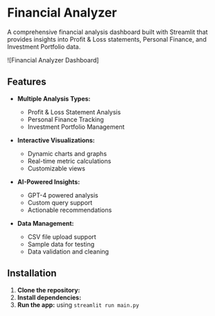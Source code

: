 # Financial Analyzer

A comprehensive financial analysis dashboard built with Streamlit that provides insights into Profit & Loss statements, Personal Finance, and Investment Portfolio data.

![Financial Analyzer Dashboard] <!-- Add a screenshot of your app -->

## Features

- **Multiple Analysis Types:**

  - Profit & Loss Statement Analysis
  - Personal Finance Tracking
  - Investment Portfolio Management

- **Interactive Visualizations:**

  - Dynamic charts and graphs
  - Real-time metric calculations
  - Customizable views

- **AI-Powered Insights:**

  - GPT-4 powered analysis
  - Custom query support
  - Actionable recommendations

- **Data Management:**
  - CSV file upload support
  - Sample data for testing
  - Data validation and cleaning

## Installation

1. **Clone the repository:**
2. **Install dependencies:**
3. **Run the app:** using `streamlit run main.py`
